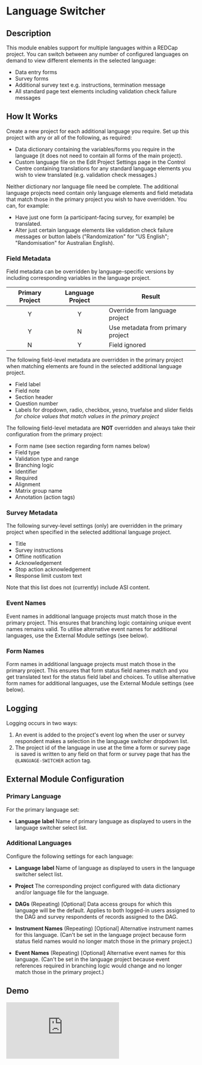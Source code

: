 # Language Switcher

## Description

This module enables support for multiple languages within a REDCap project. You can switch between any number of configured languages on demand to view different elements in the selected language:
* Data entry forms
* Survey forms
* Additional survey text e.g. instructions, termination message
* All standard page text elements including validation check failure messages

## How It Works

Create a new project for each additional language you require. Set up this project with any or all of the following, as required:
* Data dictionary containing the variables/forms you require in the language (it does not need to contain all forms of the main project).
* Custom language file on the Edit Project Settings page in the Control Centre containing translations for any standard language elements you wish to view translated (e.g. validation check messages.)

Neither dictionary nor language file need be complete. The additional language projects need contain only language elements and field metadata that match those in the primary project you wish to have overridden. You can, for example:
* Have just one form (a participant-facing survey, for example) be translated.
* Alter just certain language elements like validation check failure messages or button labels ("Randomization" for "US English"; "Randomisation" for Australian English).

### Field Metadata

Field metadata can be overridden by language-specific versions by including corresponding variables in the language project.

|Primary Project|Language Project|Result|
|:---:|:---:|---|
|Y|Y|Override from language project|
|Y|N|Use metadata from primary project|
|N|Y|Field ignored|

The following field-level metadata are overridden in the primary project when matching elements are found in the selected additional language project.
* Field label
* Field note
* Section header
* Question number
* Labels for dropdown, radio, checkbox, yesno, truefalse and slider fields *for choice values that match values in the primary project*

The following field-level metadata are **NOT** overridden and always take their configuration from the primary project:
* Form name (see section regarding form names below)
* Field type
* Validation type and range
* Branching logic
* Identifier
* Required
* Alignment
* Matrix group name
* Annotation (action tags)

### Survey Metadata

The following survey-level settings (only) are overridden in the primary project when specified in the selected additional language project.
* Title
* Survey instructions
* Offline notification
* Acknowledgement
* Stop action acknowledgement
* Response limit custom text

Note that this list does not (currently) include ASI content.

### Event Names

Event names in additional language projects must match those in the primary project. This ensures that branching logic containing unique event names remains valid. To utilise alternative event names for additional languages, use the External Module settings (see below).

### Form Names

Form names in additional language projects must match those in the primary project. This ensures that form status field names match and you get translated text for the status field label and choices. To utilise alternative form names for additional languages, use the External Module settings (see below).

## Logging

Logging occurs in two ways:
1. An event is added to the project's event log when the user or survey respondent makes a selection in the language switcher dropdown list.
2. The project id of the language in use at the time a form or survey page is saved is written to any field on that form or survey page that has the `@LANGUAGE-SWITCHER` action tag.

## External Module Configuration

### Primary Language

For the primary language set:

* **Language label**
    Name of primary language as displayed to users in the language switcher select list.

### Additional Languages

Configure the following settings for each language:

* **Language label**
    Name of language as displayed to users in the language switcher select list.
    
* **Project**
    The corresponding project configured with data dictionary and/or language file for the language.

* **DAGs** (Repeating)
    [Optional] Data access groups for which this language will be the default. Applies to both logged-in users assigned to the DAG and survey respondents of records assigned to the DAG.
    
* **Instrument Names** (Repeating)
    [Optional] Alternative instrument names for this language. (Can't be set in the language project because form status field names would no longer match those in the primary project.)    

* **Event Names** (Repeating)
    [Optional] Alternative event names for this language. (Can't be set in the language project because event references required in branching logic would change and no longer match those in the primary project.)

## Demo

![language_switcher.gif](https://redcap.mcri.edu.au/surveys/index.php?pid=9033&__passthru=DataEntry%2Fimage_view.php&doc_id_hash=d6588550be1813c32781b35118433c74fef76d7b&id=1254303&instance=1&s=LN7MTPDCAR "Language Switcher Demo")